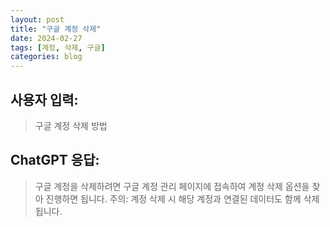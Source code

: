 ```yaml
---
layout: post
title: "구글 계정 삭제"
date: 2024-02-27
tags: [계정, 삭제, 구글]
categories: blog
---
```


## 사용자 입력:
> 구글 계정 삭제 방법


## ChatGPT 응답:
> 구글 계정을 삭제하려면 구글 계정 관리 페이지에 접속하여 계정 삭제 옵션을 찾아 진행하면 됩니다. 주의: 계정 삭제 시 해당 계정과 연결된 데이터도 함께 삭제됩니다.

